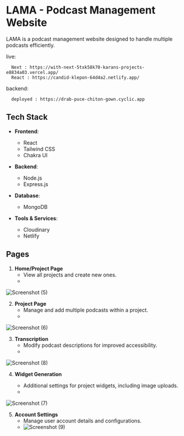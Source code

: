 # LAMA - Podcast Management Website

LAMA is a podcast management website designed to handle multiple podcasts efficiently.

live:

      Next : https://with-next-5txk58k70-karans-projects-e8834a03.vercel.app/
      React : https://candid-klepon-64d4a2.netlify.app/

backend:

      deployed : https://drab-puce-chiton-gown.cyclic.app

## Tech Stack

- **Frontend**:
  - React
  - Tailwind CSS
  - Chakra UI

- **Backend**:
  - Node.js
  - Express.js

- **Database**:
  - MongoDB

- **Tools & Services**:
  - Cloudinary
  - Netlify

## Pages

1. **Home/Project Page**
   - View all projects and create new ones.
   - 
![Screenshot (5)](https://github.com/karanjarwal999/Zura_ass_react/assets/119421686/a25ec361-a915-468b-80f3-586f71884e33)


2. **Project Page**
   - Manage and add multiple podcasts within a project.
   - 
![Screenshot (6)](https://github.com/karanjarwal999/Zura_ass_react/assets/119421686/57756180-6772-48e0-806b-303f571f5195)


3. **Transcription**
   - Modify podcast descriptions for improved accessibility.
   - 
![Screenshot (8)](https://github.com/karanjarwal999/Zura_ass_react/assets/119421686/4ad7ef5a-3a1f-4212-bbb7-9b5d62a18bad)


4. **Widget Generation**

   - Additional settings for project widgets, including image uploads.
   - 
![Screenshot (7)](https://github.com/karanjarwal999/Zura_ass_react/assets/119421686/58c1b348-e4a9-40c8-a418-8afdf2fe11d6)

5. **Account Settings**
   - Manage user account details and configurations.
   - ![Screenshot (9)](https://github.com/karanjarwal999/Zura_ass_react/assets/119421686/a311709c-d1ae-4df7-afa5-bd4fde5327fe)

